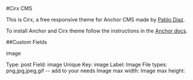 #Cirx CMS

This is Cirx, a free responsive theme for Anchor CMS made by [Pablo Diaz](http://www.pdiaz.ca).

To install Anchor and Cirx theme follow the instructions in the [Anchor docs](http://anchorcms.com/docs/).

##Custom Fields 

image

Type: post
Field: image
Unique Key: image
Label: Image
File types: png,jpg,jpeg,gif -- add to your needs
Image max width: 
Image max height: 